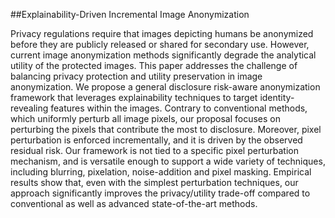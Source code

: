 ##Explainability-Driven Incremental Image Anonymization

Privacy regulations require that images depicting humans be anonymized before they are publicly released or shared for secondary use. However, current image anonymization methods significantly degrade the analytical utility of the protected images. This paper addresses the challenge of balancing privacy protection and utility preservation in image anonymization. We propose a general disclosure risk-aware anonymization framework that leverages explainability techniques to target identity-revealing features within the images. Contrary to conventional methods, which uniformly perturb all image pixels, our proposal focuses on perturbing the pixels that contribute the most to disclosure. Moreover, pixel perturbation is enforced incrementally, and it is driven by the observed residual risk. Our framework is not tied to a specific pixel perturbation mechanism, and is versatile enough to support a wide variety of techniques, including blurring, pixelation, noise-addition and pixel masking. Empirical results show that, even with the simplest perturbation techniques, our approach significantly improves the privacy/utility trade-off compared to conventional as well as advanced state-of-the-art methods.
